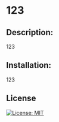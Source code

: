 # 123 
  ## Description: 
  123
  ## Installation:
  123
  ## License
  [![License: MIT](https://img.shields.io/badge/License-MIT-yellow.svg)](https://opensource.org/licenses/MIT)
